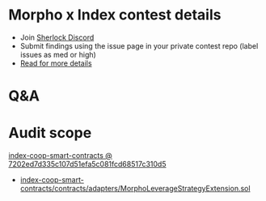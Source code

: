 
# Morpho x Index contest details

- Join [Sherlock Discord](https://discord.gg/MABEWyASkp)
- Submit findings using the issue page in your private contest repo (label issues as med or high)
- [Read for more details](https://docs.sherlock.xyz/audits/watsons)

# Q&A

# Audit scope


[index-coop-smart-contracts @ 7202ed7d335c107d51efa5c081fcd68517c310d5](https://github.com/IndexCoop/index-coop-smart-contracts/tree/7202ed7d335c107d51efa5c081fcd68517c310d5)
- [index-coop-smart-contracts/contracts/adapters/MorphoLeverageStrategyExtension.sol](index-coop-smart-contracts/contracts/adapters/MorphoLeverageStrategyExtension.sol)



